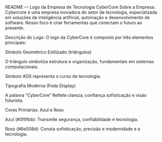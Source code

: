  README — Logo da Empresa de Tecnologia CyberCore
 Sobre a Empresa:
Cybercore é uma empresa inovadora do setor de tecnologia, especializada em soluções de inteligência artificial, automação e desenvolvimento de software. Nosso foco é criar ferramentas que conectam o futuro ao presente.

 Descrição do Logo:
O logo da CyberCore é composto por três elementos principais:

Símbolo Geométrico Estilizado (triângulos)

O triângulo simboliza estrutura e organização, fundamentais em sistemas computacionais.

Simbolo ADS representa o curso de tecnologia.

Tipografia Moderna (Foda Display)

A palavra “CyberCore” Reflete clareza, confiança  sofisticação e visão futurista.

Cores Primárias: Azul e Roxo

Azul (#0f9fbb): Transmite segurança, confiabilidade e tecnologia.

Roxo (#6e008d): Conota sofisticação, precisão e modernidade e a tecnologia.

